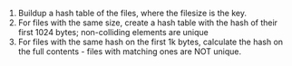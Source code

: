 1. Buildup a hash table of the files, where the filesize is the key.
2. For files with the same size, create a hash table with the hash of their first 1024 bytes; non-colliding elements are unique
3. For files with the same hash on the first 1k bytes, calculate the hash on the full contents - files with matching ones are NOT unique.